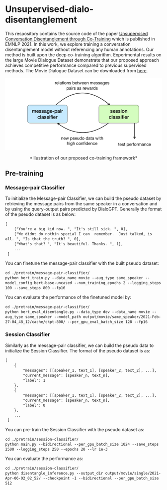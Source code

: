
# Unsupervised-dialo-disentanglement

This respository contains the source code of the paper [Unsupervised Conversation Disentanglement through Co-Training]() which is published in EMNLP 2021. In this work, we explore training a conversation disentanglement model without referencing any human annotations. Our method is built upon the deep co-training algorithm. Experimental results on the large Movie Dialogue Dataset demonstrate that our proposed approach achieves competitive performance compared to previous supervised methods. The Movie Dialogue Dataset can be downloaded from [here](https://github.com/LayneIns/E2E-dialo-disentanglement).

![Illustration of our proposed co-training framework](./cotraining-framework.png)
<center>*Illustration of our proposed co-training framework*</center>

## Pre-training

### Message-pair Classifier
To initialize the Message-pair Classifier, we can build the pseudo dataset by retrieving the message pairs from the same speaker in a conversation and by using the query-output pairs predicted by DialoGPT. Generally the format of the pseudo dataset is as below:

	[
		["You're a big kid now. ", "It's still sick. ", 0], 
		["We didnt do nothin special I can  remember.  Just talked, is all. ", "Is that the truth? ", 0],
		["What's that? ", "It's beautiful. Thanks. ", 1],
		...
	 ]

You can finetune the message-pair classifier with the built pseudo dataset:
```
cd ./pretrain/message-pair-classifier/
python bert_train.py --data_name movie --aug_type same_speaker --model_config bert-base-uncased --num_training_epochs 2 --logging_steps 100 --save_steps 800 --fp16
```
You can evaluate the performance of the finetuned model by:
```
cd ./pretrain/message-pair-classifier/
python bert_eval_disentangle.py --data_type dev --data_name movie --aug_type same_speaker --model_path output/movie/same_speaker/2021-Feb-27-04_48_12/cache/ckpt-800/ --per_gpu_eval_batch_size 128 --fp16
```

### Session Classifier
Similarly as the message-pair classifier, we can build the pseudo data to initialize the Session Classifier. The format of the pseudo dataset is as:

	[
		{
			"messages": [[speaker_1, text_1], [speaker_2, text_2], ...],
			"current_message": [speaker_n, text_n],
			"label": 1
		},
		{
			"messages": [[speaker_1, text_1], [speaker_2, text_2], ...],
			"current_message": [speaker_n, text_n],
			"label": 0
		},
		...
	 ]

You can pre-train the Session Classifier with the pseudo dataset as:
```
cd ./pretrain/session-classifier/
python main.py --bidirectional --per_gpu_batch_size 1024 --save_steps 2500 --logging_steps 250 --epochs 20 --lr 1e-3
```
You can evaluate the performance as:
```
cd ./pretrain/session-classifier/
python disentangle_inference.py --output_dir output/movie/single/2021-Apr-06-02_02_52/ --checkpoint -1 --bidirectional --per_gpu_batch_size 512
```

